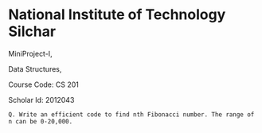 # National Institute of Technology Silchar

MiniProject-I,

Data Structures,

Course Code: CS 201

Scholar Id: 2012043

    Q. Write an efficient code to find nth Fibonacci number. The range of n can be 0-20,000.

